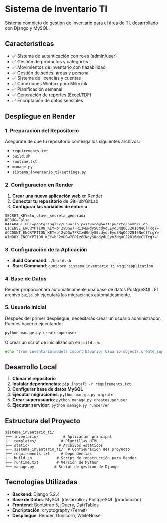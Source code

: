 # Sistema de Inventario TI

Sistema completo de gestión de inventario para el área de TI, desarrollado con Django y MySQL.

## Características

- ✅ Sistema de autenticación con roles (admin/user)
- ✅ Gestión de productos y categorías
- ✅ Movimientos de inventario con trazabilidad
- ✅ Gestión de sedes, áreas y personal
- ✅ Sistema de licencias y cuentas
- ✅ Conexiones Winbox para MikroTik
- ✅ Planificación semanal
- ✅ Generación de reportes (Excel/PDF)
- ✅ Encriptación de datos sensibles

## Despliegue en Render

### 1. Preparación del Repositorio

Asegúrate de que tu repositorio contenga los siguientes archivos:
- `requirements.txt`
- `build.sh`
- `runtime.txt`
- `manage.py`
- `sistema_inventario_ti/settings.py`

### 2. Configuración en Render

1. **Crear una nueva aplicación web** en Render
2. **Conectar tu repositorio** de GitHub/GitLab
3. **Configurar las variables de entorno**:

```
SECRET_KEY=tu_clave_secreta_generada
DEBUG=False
DATABASE_URL=postgresql://usuario:password@host:puerto/nombre_db
LICENSE_ENCRYPTION_KEY=b'2vDGw7FRIz6ENdyS0cdydLEyo3NqOCJ2816NeClTcgY='
ACCOUNT_ENCRYPTION_KEY=b'2vDGw7FRIz6ENdyS0cdydLEyo3NqOCJ2816NeClTcgY='
WINBOX_ENCRYPTION_KEY=b'2vDGw7FRIz6ENdyS0cdydLEyo3NqOCJ2816NeClTcgY='
```

### 3. Configuración de la Aplicación

- **Build Command**: `./build.sh`
- **Start Command**: `gunicorn sistema_inventario_ti.wsgi:application`

### 4. Base de Datos

Render proporcionará automáticamente una base de datos PostgreSQL. El archivo `build.sh` ejecutará las migraciones automáticamente.

### 5. Usuario Inicial

Después del primer despliegue, necesitarás crear un usuario administrador. Puedes hacerlo ejecutando:

```bash
python manage.py createsuperuser
```

O crear un script de inicialización en `build.sh`:

```bash
echo "from inventario.models import Usuario; Usuario.objects.create_superuser('admin', 'admin@example.com', 'password123') if not Usuario.objects.filter(username='admin').exists() else None" | python manage.py shell
```

## Desarrollo Local

1. **Clonar el repositorio**
2. **Instalar dependencias**: `pip install -r requirements.txt`
3. **Configurar base de datos MySQL**
4. **Ejecutar migraciones**: `python manage.py migrate`
5. **Crear superusuario**: `python manage.py createsuperuser`
6. **Ejecutar servidor**: `python manage.py runserver`

## Estructura del Proyecto

```
sistema_inventario_ti/
├── inventario/           # Aplicación principal
├── templates/           # Plantillas HTML
├── static/             # Archivos estáticos
├── sistema_inventario_ti/  # Configuración del proyecto
├── requirements.txt     # Dependencias
├── build.sh           # Script de construcción para Render
├── runtime.txt        # Versión de Python
└── manage.py         # Script de gestión de Django
```

## Tecnologías Utilizadas

- **Backend**: Django 5.2.4
- **Base de Datos**: MySQL (desarrollo) / PostgreSQL (producción)
- **Frontend**: Bootstrap 5, jQuery, DataTables
- **Encriptación**: cryptography (Fernet)
- **Despliegue**: Render, Gunicorn, WhiteNoise 